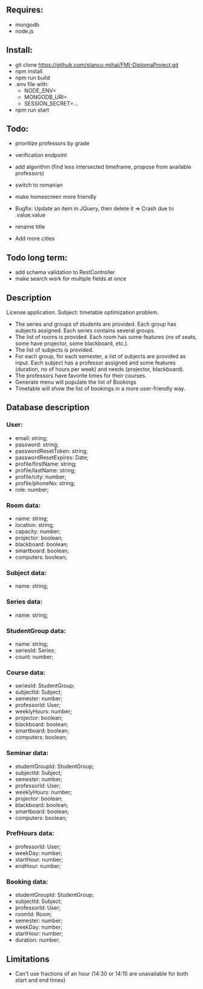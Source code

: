 ## Requires:

- mongodb
- node.js

## Install:

- git clone https://github.com/stancu-mihai/FMI-DiplomaProject.git
- npm install
- npm run build
- .env file with:
  -  NODE_ENV=
  -  MONGODB_URI=
  -  SESSION_SECRET=...
- npm run start

## Todo:
- prioritize professors by grade
- verification endpoint
- add algorithm (find less intersected timeframe, propose from available professors)
- switch to romanian
- make homescreen more friendly

- Bugfix: Update an item in JQuery, then delete it => Crash due to .value.value
- rename title
- Add more cities
## Todo long term:
- add schema validation to RestController
- make search work for multiple fields at once

## Description

License application. Subject: timetable optimization problem.
- The series and groups of students are provided. Each group has subjects assigned. Each series contains several groups.
- The list of rooms is provided. Each room has some features (no of seats, some have projector, some blackboard, etc.).
- The list of subjects is provided. 
- For each group, for each semester, a list of subjects are provided as input. Each subject has a professor assigned and some features (duration, no of hours per week) and needs (projector, blackboard).
- The professors have favorite times for their courses.
- Generate menu will populate the list of Bookings
- Timetable will show the list of bookings in a more user-friendly way.

## Database description

### User:
- email: string;
- password: string;
- passwordResetToken: string;
- passwordResetExpires: Date;
- profile/firstName: string;
- profile/lastName: string;
- profile/city: number;
- profile/phoneNo: string;
- role: number;

### Room data:
- name: string;
- location: string;
- capacity: number;    
- projector: boolean;
- blackboard: boolean; 
- smartboard: boolean; 
- computers: boolean;

### Subject data:
- name: string;

### Series data:
- name: string;

### StudentGroup data:
- name: string;
- seriesId: Series;
- count: number;

### Course data:
- seriesId: StudentGroup;
- subjectId: Subject;
- semester: number;
- professorId: User;
- weeklyHours: number;
- projector: boolean;
- blackboard: boolean; 
- smartboard: boolean; 
- computers: boolean;

### Seminar data:
- studentGroupId: StudentGroup;
- subjectId: Subject;
- semester: number;
- professorId: User;
- weeklyHours: number;
- projector: boolean;
- blackboard: boolean; 
- smartboard: boolean; 
- computers: boolean;

### PrefHours data:
- professorId: User;
- weekDay: number;
- startHour: number;
- endHour: number;

### Booking data:
- studentGroupId: StudentGroup;
- subjectId: Subject;
- professorId: User;
- roomId: Room;
- semester: number;
- weekDay: number;
- startHour: number;
- duration: number;


## Limitations
- Can't use fractions of an hour (14:30 or 14:15 are unavailable for both start and end times)